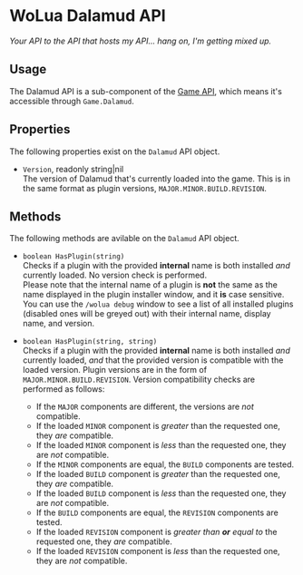 # WoLua Dalamud API
_Your API to the API that hosts my API... hang on, I'm getting mixed up._

## Usage
The Dalamud API is a sub-component of the [Game API](game.md), which means it's accessible through `Game.Dalamud`.

## Properties
The following properties exist on the `Dalamud` API object.

- `Version`, readonly string|nil\
  The version of Dalamud that's currently loaded into the game. This is in the same format as plugin versions, `MAJOR.MINOR.BUILD.REVISION`.

## Methods
The following methods are avilable on the `Dalamud` API object.

- `boolean HasPlugin(string)`\
  Checks if a plugin with the provided **internal** name is both installed _and_ currently loaded. No version check is performed.\
  Please note that the internal name of a plugin is **not** the same as the name displayed in the plugin installer window, and it **is** case sensitive. You can use the `/wolua debug` window to see a list of all installed plugins (disabled ones will be greyed out) with their internal name, display name, and version.

- `boolean HasPlugin(string, string)`\
  Checks if a plugin with the provided **internal** name is both installed _and_ currently loaded, _and_ that the provided version is compatible with the loaded version. Plugin versions are in the form of `MAJOR.MINOR.BUILD.REVISION`. Version compatibility checks are performed as follows:
  - If the `MAJOR` components are different, the versions are _not_ compatible.
  - If the loaded `MINOR` component is _greater_ than the requested one, they _are_ compatible.
  - If the loaded `MINOR` component is _less_ than the requested one, they are _not_ compatible.
  - If the `MINOR` components are equal, the `BUILD` components are tested.
  - If the loaded `BUILD` component is _greater_ than the requested one, they _are_ compatible.
  - If the loaded `BUILD` component is _less_ than the requested one, they are _not_ compatible.
  - If the `BUILD` components are equal, the `REVISION` components are tested.
  - If the loaded `REVISION` component is _greater than **or** equal to_ the requested one, they _are_ compatible.
  - If the loaded `REVISION` component is _less_ than the requested one, they are _not_ compatible.
